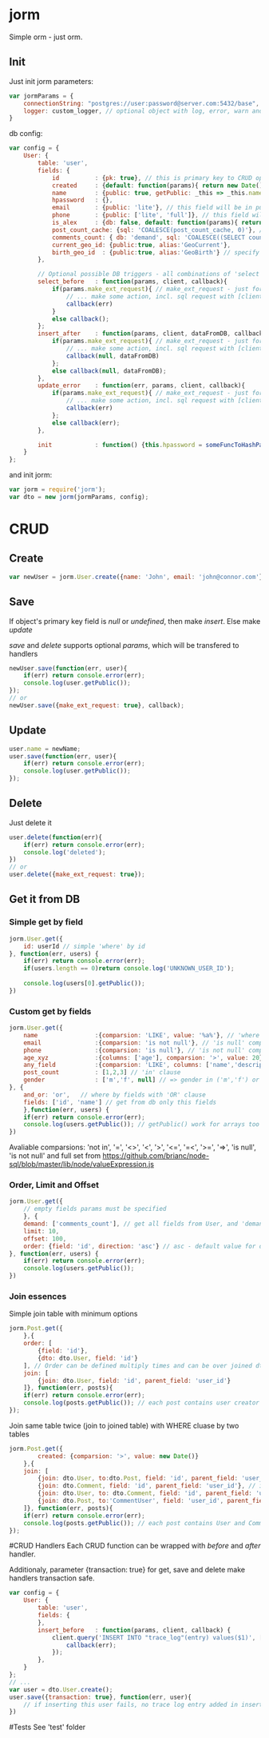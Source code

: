 jorm
====

Simple orm - just orm.

## Init

Just init jorm parameters:
```javascript
var jormParams = {
	connectionString: "postgres://user:password@server.com:5432/base", // required
	logger: custom_logger, // optional object with log, error, warn and info methods
}
```

db config:
```javascript
var config = {
	User: {
		table: 'user',
		fields: {
			id			: {pk: true}, // this is primary key to CRUD operations
			created		: {default: function(params){ return new Date() }}, // field allows auto init default values
			name		: {public: true, getPublic: _this => _this.name }, // this field will be in public object by .getPublic() method with any parameter, getPublic - function for field, which calling while getPublic method for essence executing
			hpassword	: {},
			email		: {public: 'lite'}, // this field will be in public object by .getPublic() and .getPublic('lite') method
			phone		: {public: ['lite', 'full']}, // this field will be in public object by .getPublic(), .getPublic('lite'), .getPublic('full') and .getPublic('lite','anyOther') methods
			is_alex		: {db: false, default: function(params){ return params.name == 'Alex' }}, // this field will be ignored in all db CRUD operations, but will be filled while user object created
			post_count_cache: {sql: 'COALESCE(post_count_cache, 0)'}, // custom sql part for select column post_count_cache
			comments_count: { db: 'demand', sql: 'COALESCE((SELECT count(*) FROM "comment" WHERE "comment"."user_id" = "user"."id"),0)' }, // this field including in query only by demand. All tables and columns must be with quotes (")
			current_geo_id: {public:true, alias:'GeoCurrent'},
			birth_geo_id  : {public:true, alias:'GeoBirth'} // specify alias to separete fields in get request with joined objects
		},

		// Optional possible DB triggers - all combinations of 'select', 'insert', 'update', 'delete' commands, and 'after', 'before', 'error' events
		select_before	: function(params, client, callback){
			if(params.make_ext_request){ // make_ext_request - just for example
				// ... make some action, incl. sql request with [client] ...
				callback(err)
			}
			else callback();
		};
		insert_after	: function(params, client, dataFromDB, callback){
			if(params.make_ext_request){ // make_ext_request - just for example
				// ... make some action, incl. sql request with [client] ...
				callback(null, dataFromDB)
			};
			else callback(null, dataFromDB); 
		},
		update_error	: function(err, params, client, callback){
			if(params.make_ext_request){ // make_ext_request - just for example
				// ... make some action, incl. sql request with [client] ...
				callback(err)
			};
			else callback(err); 
		},

		init 			: function() {this.hpassword = someFuncToHashPass(this.email, this.password)} // called after object created
	}
};
```

and init jorm:
```javascript
var jorm = require('jorm');
var dto = new jorm(jormParams, config);
```

# CRUD
## Create
```javascript
var newUser = jorm.User.create({name: 'John', email: 'john@connor.com'})
```

## Save

If object's primary key field is *null* or *undefined*, then make *insert*. Else make *update*

*save* and *delete* supports optional *params*, which will be transfered to handlers

```javascript
newUser.save(function(err, user){
	if(err) return console.error(err);
	console.log(user.getPublic());
});
// or
newUser.save({make_ext_request: true}, callback);
```

## Update

```javascript
user.name = newName;
user.save(function(err, user){
	if(err) return console.error(err);
	console.log(user.getPublic());
});
```

## Delete
Just delete it
```javascript
user.delete(function(err){
	if(err) return console.error(err);
	console.log('deleted');
})
// or
user.delete({make_ext_request: true});
```

## Get it from DB

### Simple get by field
```javascript
jorm.User.get({
	id: userId // simple 'where' by id
}, function(err, users) {
	if(err) return console.error(err);
	if(users.length == 0)return console.log('UNKNOWN_USER_ID');
	
	console.log(users[0].getPublic());
})
```


### Custom get by fields

```javascript
jorm.User.get({
	name 				:{comparsion: 'LIKE', value: '%a%'}, // 'where' by custom comparsion
	email 				:{comparsion: 'is not null'}, // 'is null' comparsion
	phone 				:{comparsion: 'is null'}, // 'is not null' comparsion
	age_xyz				:{columns: ['age'], comparsion: '>', value: 20},	// 'columns' fields override key,  ...
	any_field			:{comparsion: 'LIKE', columns: ['name','description'], value: '%b%', and_or: 'OR'} // LIKE over name+description with "OR" clause
	post_count			: [1,2,3] // 'in' clause
	gender				: ['m','f', null] // => gender in ('m','f') or gender is null
}, {
	and_or: 'or',	// where by fields with 'OR' clause
	fields: ['id', 'name'] // get from db only this fields
	},function(err, users) {
	if(err) return console.error(err);
	console.log(users.getPublic()); // getPublic() work for arrays too
})
```
Avaliable comparsions: 'not in', '=', '<>', '<', '>', '<=', '=<', '>=', '=>', 'is null', 'is not null' and full set from https://github.com/brianc/node-sql/blob/master/lib/node/valueExpression.js

### Order, Limit and Offset 

```javascript
jorm.User.get({
	// empty fields params must be specified
	}, {
	demand: ['comments_count'], // get all fields from User, and 'demand' fields
	limit: 10,
	offset: 100,
	order: {field: 'id', direction: 'asc'} // asc - default value for direction
}, function(err, users) {
	if(err) return console.error(err);
	console.log(users.getPublic());
})
```


### Join essences

Simple join table with minimum options
```javascript
jorm.Post.get({
	},{
	order: [
		{field: 'id'},
		{dto: dto.User, field: 'id'}
	], // Order can be defined multiply times and can be over joined dto too
	join: [
		{join: dto.User, field: 'id', parent_field: 'user_id'}
	]}, function(err, posts){
	if(err) return console.error(err);
	console.log(posts.getPublic()); // each post contains user creator
});
```

Join same table twice (join to joined table) with WHERE cluase by two tables
```javascript
jorm.Post.get({
		created: {comparsion: '>', value: new Date()}
	},{
	join: [
		{join: dto.User, to:dto.Post, field: 'id', parent_field: 'user_id'},
		{join: dto.Comment, field: 'id', parent_field: 'user_id'}, // if 'to' omitted, main essence implied (Post in this example)
		{join: dto.User, to: dto.Comment, field: 'id', parent_field: 'user_id', where: {created: {comparsion: '>', value: new Date()}}, alias: 'CommentUser'}, // join-to-join to first dto.Comment as parent
		{join: dto.Post, to:'CommentUser', field: 'user_id', parent_field: 'id',  }, // join to parent join with alias "CommentUser" (we can't use just "to:dto.User", because User already joined twice, and we need second one)
	]}, function(err, posts){
	if(err) return console.error(err);
	console.log(posts.getPublic()); // each post contains User and Comment fields, each Comment contains User itself
});
```

#CRUD Handlers
Each CRUD function can be wrapped with *before* and *after* handler.

Additionaly, parameter {transaction: true} for get, save and delete make handlers transaction safe.

```javascript
var config = {
	User: {
		table: 'user',
		fields: {
		},
		insert_before	: function(params, client, callback) { 
			client.query('INSERT INTO "trace_log"(entry) values($1)', ["this_log_for_test_transactions"], function(err) {
				callback(err);
			});
		},
	}
};
// ...
var user = dto.User.create();
user.save({transaction: true}, function(err, user){
	// if inserting this user fails, no trace log entry added in insert_before because of automatic rollback transaction in error handler
})
```


#Tests
See 'test' folder

